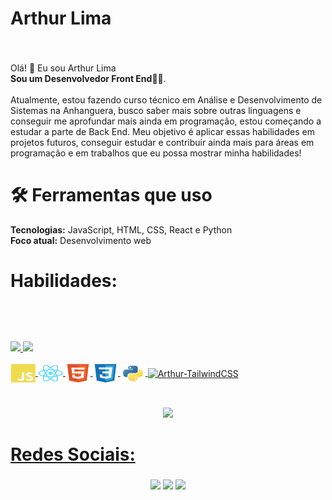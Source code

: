 <h1 align="left">Arthur Lima</h1>

###

<br clear="both">

Olá! 👋 Eu sou Arthur Lima<br>**Sou um Desenvolvedor Front End**👨‍💻.<br><br>Atualmente, estou fazendo curso técnico em Análise e Desenvolvimento de Sistemas na Anhanguera, busco saber mais sobre outras linguagens e conseguir me aprofundar mais ainda em programação, estou começando a estudar a parte de Back End. Meu objetivo é aplicar essas habilidades em projetos futuros, conseguir estudar e contribuir ainda mais para áreas em programação e em trabalhos que eu possa mostrar minha habilidades!

###

<h1 align="left">🛠️ Ferramentas que uso</h1>

  **Tecnologias:** JavaScript, HTML, CSS, React e Python   
  **Foco atual:** Desenvolvimento web


###

<h1 align="left">Habilidades:</h1>

###

<br clear="both">

###

<br clear="both">
<div>
  <a href="https://github.com/limmazk">
  <img height="180em" src="https://github-readme-stats.vercel.app/api?username=limmazk&show_icons=true&theme=dark&include_all_commits=true&count_private=true"/>
  <img height="180em" src="https://github-readme-stats.vercel.app/api/top-langs/?username=limmazk&layout=compact&langs_count=16&theme=dark"/>
</div>
<div style="display: inline_block"><br>
    <img align="center" alt="Arthur-Js" height="30" width="40" src="https://raw.githubusercontent.com/devicons/devicon/master/icons/javascript/javascript-plain.svg">
    <img align="center" alt="Arthur-React" height="30" width="40" src="https://raw.githubusercontent.com/devicons/devicon/master/icons/react/react-original.svg">
    <img align="center" alt="Arthur-HTML" height="30" width="40" src="https://raw.githubusercontent.com/devicons/devicon/master/icons/html5/html5-original.svg">
    <img align="center" alt="Arthur-CSS" height="30" width="40" src="https://raw.githubusercontent.com/devicons/devicon/master/icons/css3/css3-original.svg">
    <img align="center" alt="Arthur-Python" height="30" width="40" src="https://raw.githubusercontent.com/devicons/devicon/master/icons/python/python-original.svg">
    <img align="center" alt="Arthur-TailwindCSS" height="30" width="40" src="https://raw.githubusercontent.com/marwin1991/profile-technology-icons/refs/heads/main/icons/tailwind_css.png">
</div>

###

###

<br clear="both">

<div align="center">
  <img height="500" src="https://i.pinimg.com/originals/eb/50/87/eb50875a68b04b0480fa929af2c7547c.gif"  />
</div>

###

<h1 align="left">Redes Sociais:</h1>

###

<div align="center">
  <a href="https://www.instagram.com/arthurlimma12/" target="_blank"><img src="https://img.shields.io/badge/-Instagram-%23E4405F?style=for-the-badge&logo=instagram&logoColor=white" target="_blank"></a>
  <a href ="mailto:limmaarthur08@gmail.com"><img src="https://img.shields.io/badge/-Gmail-%23333?style=for-the-badge&logo=gmail&logoColor=white" target="_blank"></a>
  <a href="https://www.linkedin.com/in/arthur-lima-027581326/" target="_blank"><img src="https://img.shields.io/badge/-LinkedIn-%230077B5?style=for-the-badge&logo=linkedin&logoColor=white" target="_blank"></a> 
</div>

###

<br clear="both">



###

